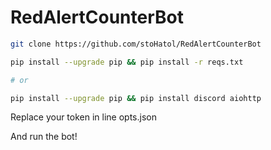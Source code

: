 # RedAlertCounterBot

```sh
git clone https://github.com/stoHatol/RedAlertCounterBot
```

```sh
pip install --upgrade pip && pip install -r reqs.txt

# or

pip install --upgrade pip && pip install discord aiohttp
```

Replace your token in line opts.json

And run the bot!
